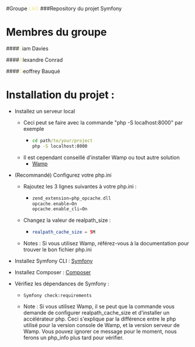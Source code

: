 #Groupe <span style="color:#F0E68C">LAG</span>
###Repository du projet Symfony

# Membres du groupe

####<span style="color:#F0E68C">L</span>iam Davies

####<span style="color:#F0E68C">A</span>lexandre Conrad

####<span style="color:#F0E68C">G</span>eoffrey Bauqué

# Installation du projet :
* Installez un serveur local
    * Ceci peut se faire avec la commande "php -S localhost:8000" par exemple
      * ```bat
        cd path/to/your/project
        php -S localhost:8000
        ```
    * Il est cependant conseillé d'installer Wamp ou tout autre solution
        * [Wamp](https://www.wampserver.com/)

* (Recommandé) Configurez votre php.ini
    * Rajoutez les 3 lignes suivantes à votre php.ini :
        * ```php
          zend_extension=php_opcache.dll
          opcache.enable=On
          opcache.enable_cli=On
          ```
    * Changez la valeur de realpath_size :
        * ```php
          realpath_cache_size = 5M
          ```
    * Notes : Si vous utilisez Wamp, référez-vous à la documentation pour trouver le bon fichier php.ini
* Installez Symfony CLI : [Symfony](https://symfony.com/download)
* Installez Composer : [Composer](https://getcomposer.org/download/)
* Vérifiez les dépendances de Symfony : 
    * ```symfony
      Symfony check:requirements
      ```
    * Note : Si vous utilisez Wamp, il se peut que la commande vous demande de configurer realpath_cache_size et d'installer un accélérateur php. Ceci s'explique par la différence entre le php utilisé pour la version console de Wamp, et la version serveur de Wamp. Vous pouvez ignorer ce message pour le moment, nous ferons un php_info plus tard pour vérifier.
    
